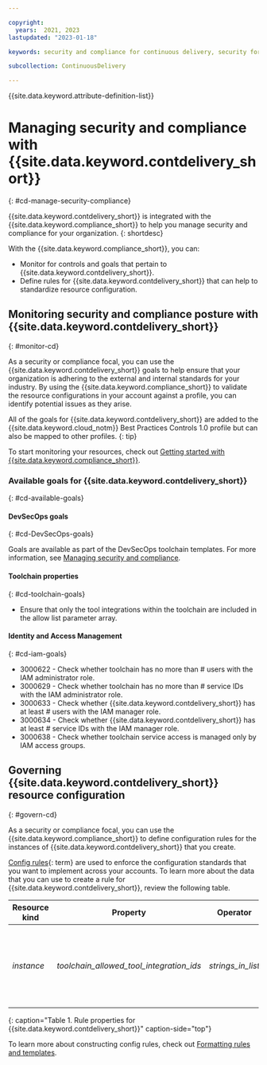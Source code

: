 ```yaml
---

copyright:
  years:  2021, 2023
lastupdated: "2023-01-18"

keywords: security and compliance for continuous delivery, security for continuous delivery, compliance for continuous delivery

subcollection: ContinuousDelivery

---
```


{{site.data.keyword.attribute-definition-list}}

# Managing security and compliance with {{site.data.keyword.contdelivery_short}}
{: #cd-manage-security-compliance}

{{site.data.keyword.contdelivery_short}} is integrated with the {{site.data.keyword.compliance_short}} to help you manage security and compliance for your organization. 
{: shortdesc}

With the {{site.data.keyword.compliance_short}}, you can:
- Monitor for controls and goals that pertain to {{site.data.keyword.contdelivery_short}}.
- Define rules for {{site.data.keyword.contdelivery_short}} that can help to standardize resource configuration.

## Monitoring security and compliance posture with {{site.data.keyword.contdelivery_short}}
{: #monitor-cd}

As a security or compliance focal, you can use the {{site.data.keyword.contdelivery_short}} goals to help ensure that your organization is adhering to the external and internal standards for your industry. By using the {{site.data.keyword.compliance_short}} to validate the resource configurations in your account against a profile, you can identify potential issues as they arise.

All of the goals for {{site.data.keyword.contdelivery_short}} are added to the {{site.data.keyword.cloud_notm}} Best Practices Controls 1.0 profile but can also be mapped to other profiles.
{: tip}

To start monitoring your resources, check out [Getting started with {{site.data.keyword.compliance_short}}](/docs/security-compliance?topic=security-compliance-getting-started).

### Available goals for {{site.data.keyword.contdelivery_short}}
{: #cd-available-goals}

#### DevSecOps goals
{: #cd-DevSecOps-goals}

Goals are available as part of the DevSecOps toolchain templates. For more information, see [Managing security and compliance](/docs/security-compliance?topic=security-compliance-getting-started).

#### Toolchain properties
{: #cd-toolchain-goals}

- Ensure that only the tool integrations within the toolchain are included in the allow list parameter array.

#### Identity and Access Management
{: #cd-iam-goals}

- 3000622 - Check whether toolchain has no more than # users with the IAM administrator role.
- 3000629 - Check whether toolchain has no more than # service IDs with the IAM administrator role.
- 3000633 - Check whether {{site.data.keyword.contdelivery_short}} has at least # users with the IAM manager role.
- 3000634 - Check whether {{site.data.keyword.contdelivery_short}} has at least # service IDs with the IAM manager role.
- 3000638 - Check whether toolchain service access is managed only by IAM access groups.

## Governing {{site.data.keyword.contdelivery_short}} resource configuration
{: #govern-cd}

As a security or compliance focal, you can use the {{site.data.keyword.compliance_short}} to define configuration rules for the instances of {{site.data.keyword.contdelivery_short}} that you create.

[Config rules](#x3084914){: term} are used to enforce the configuration standards that you want to implement across your accounts. To learn more about the data that you can use to create a rule for {{site.data.keyword.contdelivery_short}}, review the following table.

| Resource kind | Property | Operator | Value | Description |
|---------------|----------|---------------|-------|-------------|
| *instance* | *toolchain_allowed_tool_integration_ids* | *strings_in_list* | [Services that can be added to the list](https://github.com/open-toolchain/sdk/wiki/services.md){: external} | An array list of Strings that indicates the tools that can be bound to a toolchain. |
{: caption="Table 1. Rule properties for {{site.data.keyword.contdelivery_short}}" caption-side="top"}

To learn more about constructing config rules, check out [Formatting rules and templates](/docs/security-compliance?topic=security-compliance-formatting-rules-templates).
